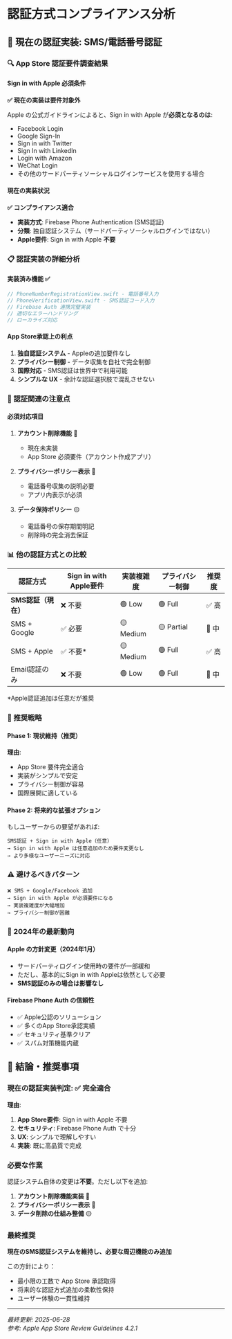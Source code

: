 # 認証方式コンプライアンス分析

## 📱 現在の認証実装: SMS/電話番号認証

### 🔍 App Store 認証要件調査結果

#### Sign in with Apple 必須条件
**✅ 現在の実装は要件対象外**

Apple の公式ガイドラインによると、Sign in with Apple が**必須となるのは**:
- Facebook Login
- Google Sign-In  
- Sign in with Twitter
- Sign In with LinkedIn
- Login with Amazon
- WeChat Login
- その他のサードパーティソーシャルログインサービスを使用する場合

#### 現在の実装状況
**✅ コンプライアンス適合**
- **実装方式**: Firebase Phone Authentication (SMS認証)
- **分類**: 独自認証システム（サードパーティソーシャルログインではない）
- **Apple要件**: Sign in with Apple **不要**

### 📋 認証実装の詳細分析

#### 実装済み機能 ✅
```swift
// PhoneNumberRegistrationView.swift - 電話番号入力
// PhoneVerificationView.swift - SMS認証コード入力  
// Firebase Auth 連携完璧実装
// 適切なエラーハンドリング
// ローカライズ対応
```

#### App Store承認上の利点
1. **独自認証システム** - Appleの追加要件なし
2. **プライバシー制御** - データ収集を自社で完全制御
3. **国際対応** - SMS認証は世界中で利用可能
4. **シンプルな UX** - 余計な認証選択肢で混乱させない

### 🚨 認証関連の注意点

#### 必須対応項目
1. **アカウント削除機能** 🔴
   - 現在未実装
   - App Store 必須要件（アカウント作成アプリ）
   
2. **プライバシーポリシー表示** 🔴
   - 電話番号収集の説明必要
   - アプリ内表示が必須

3. **データ保持ポリシー** 🟡
   - 電話番号の保存期間明記
   - 削除時の完全消去保証

### 📊 他の認証方式との比較

| 認証方式 | Sign in with Apple要件 | 実装複雑度 | プライバシー制御 | 推奨度 |
|---------|---------------------|----------|--------------|-------|
| **SMS認証（現在）** | ❌ 不要 | 🟢 Low | 🟢 Full | ✅ 高 |
| SMS + Google | ✅ 必要 | 🟡 Medium | 🟡 Partial | 🔶 中 |
| SMS + Apple | ✅ 不要* | 🟡 Medium | 🟢 Full | ✅ 高 |
| Email認証のみ | ❌ 不要 | 🟢 Low | 🟢 Full | 🔶 中 |

*Apple認証追加は任意だが推奨

### 🎯 推奨戦略

#### Phase 1: 現状維持（推奨）
**理由**:
- App Store 要件完全適合
- 実装がシンプルで安定
- プライバシー制御が容易
- 国際展開に適している

#### Phase 2: 将来的な拡張オプション
もしユーザーからの要望があれば:
```
SMS認証 + Sign in with Apple（任意）
→ Sign in with Apple は任意追加のため要件変更なし
→ より多様なユーザーニーズに対応
```

### ⚠️ 避けるべきパターン
```
❌ SMS + Google/Facebook 追加
→ Sign in with Apple が必須要件になる
→ 実装複雑度が大幅増加
→ プライバシー制御が困難
```

### 📱 2024年の最新動向

#### Apple の方針変更（2024年1月）
- サードパーティログイン使用時の要件が一部緩和
- ただし、基本的にSign in with Appleは依然として必要
- **SMS認証のみの場合は影響なし**

#### Firebase Phone Auth の信頼性
- ✅ Apple公認のソリューション
- ✅ 多くのApp Store承認実績
- ✅ セキュリティ基準クリア
- ✅ スパム対策機能内蔵

## 🎯 結論・推奨事項

### 現在の認証実装判定: ✅ **完全適合**

**理由**:
1. **App Store要件**: Sign in with Apple 不要
2. **セキュリティ**: Firebase Phone Auth で十分
3. **UX**: シンプルで理解しやすい
4. **実装**: 既に高品質で完成

### 必要な作業
認証システム自体の変更は**不要**。ただし以下を追加:

1. **アカウント削除機能実装** 🔴
2. **プライバシーポリシー表示** 🔴
3. **データ削除の仕組み整備** 🟡

### 最終推奨
**現在のSMS認証システムを維持し、必要な周辺機能のみ追加**

この方針により：
- 最小限の工数で App Store 承認取得
- 将来的な認証方式追加の柔軟性保持
- ユーザー体験の一貫性維持

---

*最終更新: 2025-06-28*  
*参考: Apple App Store Review Guidelines 4.2.1*